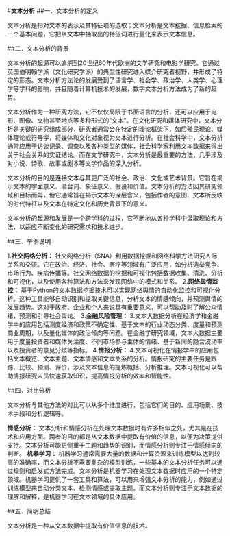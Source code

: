 #**文本分析**
##一．文本分析的定义

文本分析是指对文本的表示及其特征项的选取；文本分析是文本挖掘、信息检索的一个基本问题，它把从文本中抽取出的特征词进行量化来表示文本信息。

##二．文本分析的背景

文本分析的起源可以追溯到20世纪60年代欧洲的文学研究和电影学研究。它通过英国伯明翰学派（文化研究学派）的典型性研究进入媒介研究者视野，并形成了特定的形态。文本分析方法论的发展受到了语言学、社会学、政治学、人类学、心理学等学科的影响，并且随着计算机技术的发展，数字文本分析方法成为了新的趋势。

文本分析作为一种研究方法，它不仅仅局限于书面语言的分析，还可以应用于电影、图像、文物甚至地点等多种形式的“文本”。在文化研究和媒体研究中，文本分析是关键的研究组成部分，研究者通常会在特定的理论框架下，如后殖民理论、媒体理论或符号学，将媒体和文化对象视为文本进行分析。在社会科学中，文本分析通常应用于访谈记录、调查以及各种类型的媒体，社会科学家利用文本数据来得出关于社会关系的实证结论。而在文学研究中，文本分析是最重要的方法，几乎涉及对小说、诗歌、故事或剧本等文学作品的深入分析。

文本分析的目的是连接文本与其更广泛的社会、政治、文化或艺术背景。它旨在揭示文本的字面意义、潜台词、象征意义、假设和价值。文本分析的方法因其研究领域和目标而异，但它通常旨在揭示文本的深层含义，包括作者的意图、文本所反映的时代特征以及文本在特定文化和历史背景下的意义。

文本分析的起源和发展是一个跨学科的过程，它不断地从各种学科中汲取理论和方法，以适应不断变化的研究需求和技术进步。

##三．举例说明

1.**社交网络分析：**  社交网络分析（SNA）利用数据挖掘和网络科学方法研究人际关系和交流。它在政治、经济、社会、医疗等领域有广泛应用，如分析选举竞争、市场行为、疾病传播等。社交网络数据的挖掘和可视化包括数据收集、清洗、分析和可视化，以及使用各种算法和方法来发现网络中的模式和关系。
2.**网络舆情监控：** 基于Python的文本数据挖掘技术可以实现网络舆情的自动化监控和可视化分析。这种工具能够自动识别和提取关键信息，分析文本的情感倾向，并预测舆情的发展趋势。这对于政府、企业和个人来说具有重要意义，可以帮助及时了解公众情绪，预测和引导社会舆论。
3.**金融风险管理：**  3.文本大数据分析在经济学和金融学中的应用包括测度经济和政策不确定性、基于文本的行业动态分类、度量和预测商业周期，以及量化媒体的政治倾向等问题。在金融学研究领域，文本大数据主要用于度量投资者和媒体关注度、不同市场参与主体的情绪、基于新闻的隐含波动率以及投资者的意见分歧等指标。
4.**情报分析：** 4.文本可视化在情报学中的应用包括文本概览、文本主题、文本情感和文本关系的分析。情报研究的主要任务是跟踪、比较、预测、评价，涉及文本信息的提炼概括、分析推理。文本可视化可以帮助情报研究人员快速获取知识，提高情报分析的效率和智能性。

##四．对比分析

文本分析与其他方法的对比可以从多个维度进行，包括它们的目的、应用场景、技术手段和分析逻辑等。

**情感分析：** 文本分析和情感分析在处理文本数据时有许多相似之处，尤其是在技术和应用方面。两者的目的都是从文本数据中提取有价值的信息，以便为决策提供支持。文本分析可能更侧重于主题和趋势的识别，而情感分析则专注于情感倾向的判断。
**机器学习：** 机器学习通常需要大量的数据和计算资源来训练模型以达到较高的准确率，而文本分析不需要复杂的模型训练，一些基本的文本分析任务可以通过规则和启发式方法完成。文本分析是机器学习在处理文本数据时应用的一个特定领域。机器学习提供了一套工具和算法，可以用来增强文本分析的能力，例如通过训练模型来自动分类文本、检测情感或提取主题。而文本分析则专注于文本数据的理解和解释，是机器学习在文本领域的具体应用。

##五．简明总结

文本分析是一种从文本数据中提取有价值信息的技术。
